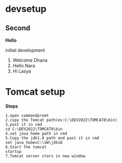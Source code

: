 
# devsetup
## Second
**Hello**

initial development

1. Welcome Dhana
2. Hello Nara
3. Hi Lasya

# Tomcat setup
**Steps**
```
1.open commandpromt
2.copy the Tomcat path(ex:C:\DEV2022\TOMCAT8\bin)
3.past it in cmd
cd C:\DEV2022\TOMCAT8\bin
4.set java home path in cmd
5.Copy the jdk1.8 path and past it in cmd
set java_home=C:\SW\jdk18
6.Start the tomcat
startup
7.Tomcat server stars in new window
```
